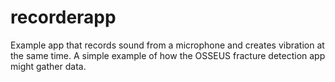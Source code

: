 # recorderapp

Example app that records sound from a microphone and creates vibration at the same time. A simple example of how the OSSEUS fracture detection app might gather data.
